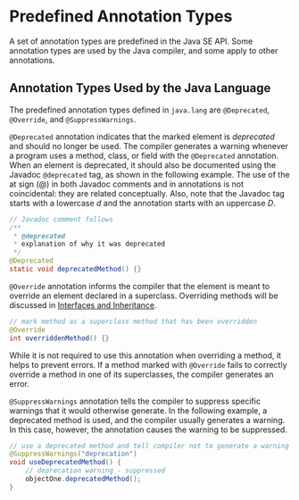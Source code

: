 # Predefined Annotation Types

A set of annotation types are predefined in the Java SE API. Some
annotation types are used by the Java compiler, and some apply to
other annotations.

## Annotation Types Used by the Java Language

The predefined annotation types defined in `java.lang` are
`@Deprecated`, `@Override`, and `@SuppressWarnings`.

`@Deprecated` annotation indicates that the marked element is
_deprecated_ and should no longer be used. The compiler generates
a warning whenever a program uses a method, class, or field with
the `@Deprecated` annotation. When an element is deprecated, it
should also be documented using the Javadoc `@deprecated` tag, as
shown in the following example. The use of the at sign (@) in both
Javadoc comments and in annotations is not coincidental: they are
related conceptually. Also, note that the Javadoc tag starts with
a lowercase _d_ and the annotation starts with an uppercase _D_.

```java
// Javadoc comment follows
/**
 * @deprecated
 * explanation of why it was deprecated
 */
@Deprecated
static void deprecatedMethod() {}
```

`@Override` annotation informs the compiler that the element is meant
to override an element declared in a superclass. Overriding methods
will be discussed in [Interfaces and Inheritance]().

```java
// mark method as a superclass method that has been overridden
@Override
int overriddenMethod() {}
```

While it is not required to use this annotation when overriding a
method, it helps to prevent errors. If a method marked with `@Override`
fails to correctly override a method in one of its superclasses, the
compiler generates an error.

`@SuppressWarnings` annotation tells the compiler to suppress specific
warnings that it would otherwise generate. In the following example, a
deprecated method is used, and the compiler usually generates a warning.
In this case, however, the annotation causes the warning to be suppressed.

```java
// use a deprecated method and tell compiler not to generate a warning
@SuppressWarnings("deprecation")
void useDeprecatedMethod() {
    // deprecation warning - suppressed
    objectOne.deprecatedMethod();    
}
```

